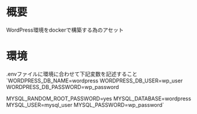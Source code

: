 # 概要
WordPress環境をdockerで構築する為のアセット

# 環境
.envファイルに環境に合わせて下記変数を記述すること
`WORDPRESS_DB_NAME=wordpress
WORDPRESS_DB_USER=wp_user
WORDPRESS_DB_PASSWORD=wp_password

MYSQL_RANDOM_ROOT_PASSWORD=yes
MYSQL_DATABASE=wordpress
MYSQL_USER=mysql_user
MYSQL_PASSWORD=wp_password`
